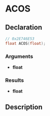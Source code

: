 # ACOS

## Declaration
```cpp
// 0x2E746E53
float ACOS(float);
```

### Arguments
- **float**

### Results
- **float**

## Description
